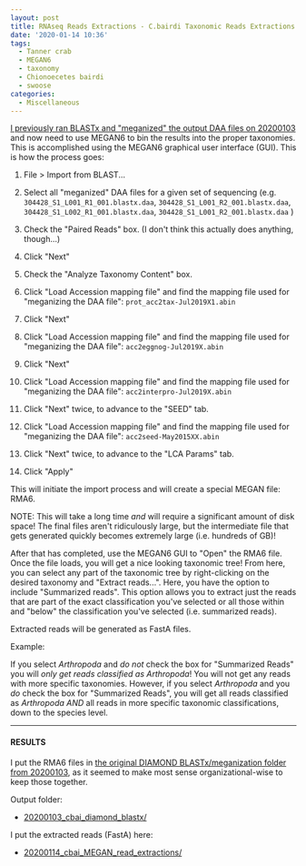 ```yaml
---
layout: post
title: RNAseq Reads Extractions - C.bairdi Taxonomic Reads Extractions with MEGAN6 on swoose
date: '2020-01-14 10:36'
tags:
  - Tanner crab
  - MEGAN6
  - taxonomy
  - Chionoecetes bairdi
  - swoose
categories:
  - Miscellaneous
---
```

[I previously ran BLASTx and "meganized" the output DAA files on 20200103]() and now need to use MEGAN6 to bin the results into the proper taxonomies. This is accomplished using the MEGAN6 graphical user interface (GUI). This is how the process goes:

1. File > Import from BLAST...

2. Select all "meganized" DAA files for a given set of sequencing (e.g. `304428_S1_L001_R1_001.blastx.daa`, `304428_S1_L001_R2_001.blastx.daa`, `304428_S1_L002_R1_001.blastx.daa`, `304428_S1_L001_R2_001.blastx.daa` )

3. Check the "Paired Reads" box. (I don't think this actually does anything, though...)

4. Click "Next"

5. Check the "Analyze Taxonomy Content" box.

6. Click "Load Accession mapping file" and find the mapping file used for "meganizing the DAA file": `prot_acc2tax-Jul2019X1.abin`

7. Click "Next"

8. Click "Load Accession mapping file" and find the mapping file used for "meganizing the DAA file": `acc2eggnog-Jul2019X.abin`

9. Click "Next"

10. Click "Load Accession mapping file" and find the mapping file used for "meganizing the DAA file": `acc2interpro-Jul2019X.abin`

11. Click "Next" twice, to advance to the "SEED" tab.

12. Click "Load Accession mapping file" and find the mapping file used for "meganizing the DAA file": `acc2seed-May2015XX.abin`

13. Click "Next" twice, to advance to the "LCA Params" tab.

14. Click "Apply"

This will initiate the import process and will create a special MEGAN file: RMA6.

NOTE: This will take a long time _and_ will require a significant amount of disk space! The final files aren't ridiculously large, but the intermediate file that gets generated quickly becomes extremely large (i.e. hundreds of GB)!


After that has completed, use the MEGAN6 GUI to "Open" the RMA6 file. Once the file loads, you will get a nice looking taxonomic tree! From here, you can select any part of the taxonomic tree by right-clicking on the desired taxonomy and "Extract reads...". Here, you have the option to include "Summarized reads". This option allows you to extract just the reads that are part of the exact classification you've selected or all those within and "below" the classification you've selected (i.e. summarized reads).

Extracted reads will be generated as FastA files.

Example:

If you select _Arthropoda_ and _do not_ check the box for "Summarized Reads" you will _only get reads classified as Arthropoda_! You will not get any reads with more specific taxonomies. However, if you select _Arthropoda_ and you _do_ check the box for "Summarized Reads", you will get all reads classified as _Arthropoda_ _AND_ all reads in more specific taxonomic classifications, down to the species level.



---

#### RESULTS

I put the RMA6 files in [the original DIAMOND BLASTx/meganization folder from 20200103](https://robertslab.github.io/sams-notebook/2020/01/03/Transcriptome-Annotation-C.bairdi-Using-DIAMOND-BLASTx-on-Mox-and-MEGAN6-Meganizer.html), as it seemed to make most sense organizational-wise to keep those together.

Output folder:

- [20200103_cbai_diamond_blastx/](https://gannet.fish.washington.edu/Atumefaciens/20200103_cbai_diamond_blastx/)


I put the extracted reads (FastA) here:

- [20200114_cbai_MEGAN_read_extractions/](https://gannet.fish.washington.edu/Atumefaciens/20200114_cbai_MEGAN_read_extractions/)
